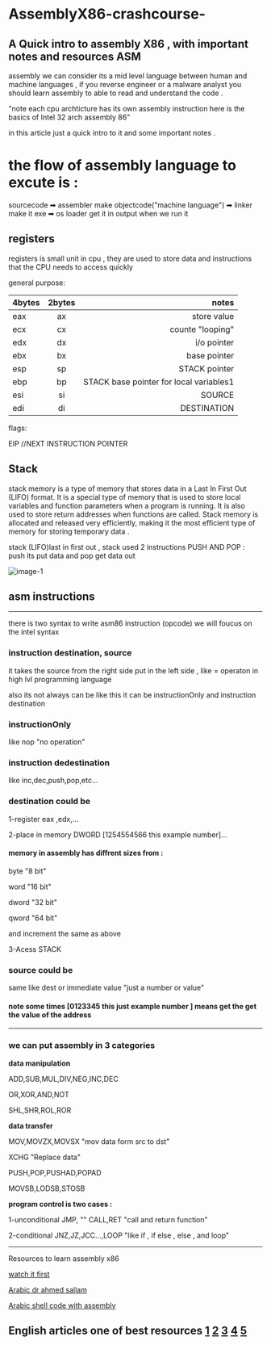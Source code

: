 # AssemblyX86-crashcourse-
A Quick intro to assembly X86 , with important notes and resources
ASM
--------------------------------------
assembly we can consider its a mid level language between human and machine languages , if you reverse engineer or a malware analyst you should learn assembly to able to read and understand the code .

"note each cpu archticture has its own assembly instruction here is the basics of Intel 32 arch assembly 86"

in this article just a quick intro to it and some important notes .

# the flow of assembly language to excute is : 
sourcecode ➡ assembler make objectcode("machine language") ➡ linker make it exe ➡ os loader get it in output when we run it

## registers
registers is small unit in cpu , they are used to store data and instructions that the CPU needs to access quickly

general purpose:

| 4bytes        | 2bytes  | notes                                   |
| ------------- |:-------:| ---------------------------------------:|
| eax           | ax      | store value                             |
| ecx           | cx      | counte "looping"                        |
| edx           | dx      | i/o pointer                             |
| ebx           | bx      | base pointer                            |
| esp           | sp      | STACK pointer                           |
| ebp           | bp      | STACK base pointer for local variables1 |
| esi           | si      | SOURCE                                  |
| edi           | di      | DESTINATION                             |

flags:

EIP //NEXT INSTRUCTION POINTER     

## Stack 
stack memory is a type of memory that stores data in a Last In First Out (LIFO) format. It is a special type of memory that is used to store local variables and function parameters when a program is running. It is also used to store return addresses when functions are called. Stack memory is allocated and released very efficiently, making it the most efficient type of memory for storing temporary data .

stack (LIFO)last in first out , stack used 2 instructions PUSH AND POP : push its put data and pop  get data out

![image-1](https://media.geeksforgeeks.org/wp-content/cdn-uploads/20221219100314/stack.drawio2.png) 


## asm instructions
----------------
there is two syntax to write asm86 instruction (opcode) we will foucus on the intel syntax
### instruction destination, source
it takes the source from the right side put in the left side , like = operaton in high lvl programming language

also its not always can be like this it can be instructionOnly  and instruction destination

### instructionOnly
like nop "no operation"

### instruction dedestination   
like inc,dec,push,pop,etc...      

### destination could be
1-register eax ,edx,... 

2-place in memory DWORD [1254554566 this example number]...

#### memory in assembly has diffrent sizes from :
byte "8 bit" 

word "16 bit"

dword "32 bit" 

qword "64 bit" 

and increment the same as above

3-Acess STACK

### source could be
same like dest
or immediate value "just a number or value"

#### note some times [0123345 this just example number ] means get the get the value of the address
----------------------------------------------------------------
### we can put assembly in 3 categories

**data manipulation**

ADD,SUB,MUL,DIV,NEG,INC,DEC

OR,XOR,AND,NOT

SHL,SHR,ROL,ROR

**data transfer**

MOV,MOVZX,MOVSX "mov data form src to dst"

XCHG "Replace data"

PUSH,POP,PUSHAD,POPAD 

MOVSB,LODSB,STOSB

**program control is two cases :**

1-unconditional 
JMP, ""
CALL,RET "call and return function"

2-conditional
JNZ,JZ,JCC...,LOOP "like if , if else , else , and loop"

----------------------------------------------------------------
Resources to learn assembly x86

[watch it first](https://www.youtube.com/watch?v=75gBFiFtAb8)

[Arabic dr ahmed sallam](https://www.youtube.com/playlist?list=PLMm8EjqH1EFVodghdDWaAuHkHqj-nJ0bN)

[Arabic shell code with assembly](https://www.youtube.com/playlist?list=PLiF9Gb9oy4n4v8cidEJ1izE2L9wrgnkKU)

English articles one of best resources
[1](https://revers.engineering/applied-re-basic-architecture/)
[2](https://revers.engineering/applied-re-the-stack/)
[3](https://revers.engineering/applied-re-exceptions/)
[4](https://revers.engineering/applied-re-accelerated-assembly-p1/)
[5](https://revers.engineering/applied-re-accelerated-assembly-p2/)
----------------------------------------------------------------
